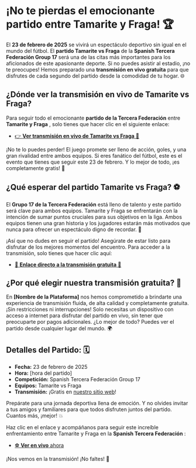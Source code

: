 # ¡No te pierdas el emocionante partido entre Tamarite y Fraga! 🏆

El **23 de febrero de 2025** se vivirá un espectáculo deportivo sin igual en el mundo del fútbol. El **partido Tamarite vs Fraga** de la **Spanish Tercera Federación Group 17** será una de las citas más importantes para los aficionados de este apasionante deporte. Si no puedes asistir al estadio, ¡no te preocupes! Hemos preparado una **transmisión en vivo gratuita** para que disfrutes de cada segundo del partido desde la comodidad de tu hogar. 🌐

## ¿Dónde ver la transmisión en vivo de Tamarite vs Fraga?

Para seguir todo el emocionante **partido de la Tercera Federación** entre **Tamarite y Fraga** , solo tienes que hacer clic en el siguiente enlace:

- [👉 **Ver transmisión en vivo de Tamarite vs Fraga** 🏅](https://tinyurl.com/livestreamfreeo?st=Tamarite+vs+Fraga&si=gh)

¡No te lo puedes perder! El juego promete ser lleno de acción, goles, y una gran rivalidad entre ambos equipos. Si eres fanático del fútbol, este es el evento que tienes que seguir este 23 de febrero. Y lo mejor de todo, ¡es completamente gratis! 🎉

## ¿Qué esperar del partido Tamarite vs Fraga? ⚽

El **Grupo 17 de la Tercera Federación** está lleno de talento y este partido será clave para ambos equipos. Tamarite y Fraga se enfrentarán con la intención de sumar puntos cruciales para sus objetivos en la liga. Ambos equipos tienen una gran historia y los jugadores estarán más motivados que nunca para ofrecer un espectáculo digno de recordar. 🥅

¡Así que no dudes en seguir el partido! Asegúrate de estar listo para disfrutar de los mejores momentos del encuentro. Para acceder a la transmisión, solo tienes que hacer clic aquí:

- [🎥 **Enlace directo a la transmisión gratuita** 🎥](https://tinyurl.com/livestreamfreeo?st=Tamarite+vs+Fraga&si=gh)

## ¿Por qué elegir nuestra transmisión gratuita? 📱

En **[Nombre de la Plataforma]** nos hemos comprometido a brindarte una experiencia de transmisión fluida, de alta calidad y completamente gratuita. ¡Sin restricciones ni interrupciones! Solo necesitas un dispositivo con acceso a internet para disfrutar del partido en vivo, sin tener que preocuparte por pagos adicionales. ¿Lo mejor de todo? Puedes ver el partido desde cualquier lugar del mundo. 🌍

## Detalles del Partido: 🗓️

- **Fecha:** 23 de febrero de 2025
- **Hora:** [hora del partido]
- **Competición:** Spanish Tercera Federación Group 17
- **Equipos:** Tamarite vs Fraga
- **Transmisión:** ¡Gratis en [nuestro sitio web](https://tinyurl.com/livestreamfreeo?st=Tamarite+vs+Fraga&si=gh)!

Prepárate para una jornada deportiva llena de emoción. Y no olvides invitar a tus amigos y familiares para que todos disfruten juntos del partido. Cuantos más, ¡mejor! 💥

Haz clic en el enlace y acompáñanos para seguir este increíble enfrentamiento entre Tamarite y Fraga en la **Spanish Tercera Federación** :

- [⚽ **Ver en vivo** ahora](https://tinyurl.com/livestreamfreeo?st=Tamarite+vs+Fraga&si=gh)

¡Nos vemos en la transmisión! ¡No faltes! 🎉
